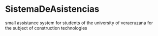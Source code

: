 # SistemaDeAsistencias
small assistance system for students of the university of veracruzana for the subject of construction technologies
